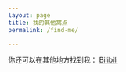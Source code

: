 ```yaml
---
layout: page
title: 我的其他窝点
permalink: /find-me/

---
```


你还可以在其他地方找到我：
[Bilibili](https://space.bilibili.com/5885814)


